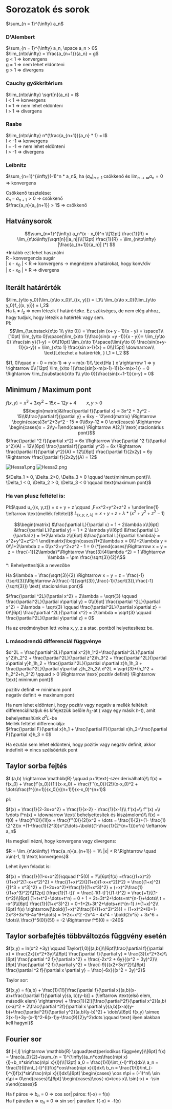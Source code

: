 # Sorozatok és sorok
$\sum_{n = 1}^{\infty} a_n$

### D'Alembert
$\sum_{n = 1}^{\infty} a_n, \space a_n > 0$  
$\lim_{n\to\infty} = \frac{a_{n+1}}{a_n} = g$  
g < 1 => konvergens  
g = 1 => nem lehet eldönteni  
g > 1 => divergens

### Cauchy gyökkritérium
$\lim_{n\to\infty} \sqrt[n]{a_n} = l$  
l < 1 => konvergens  
l = 1 => nem lehet eldönteni  
l > 1 => divergens

### Raabe
$\lim_{n\to\infty} n*(\frac{a_{n+1}}{a_n} * 1) = l$  
l < -1 => konvergens  
l = -1 => nem lehet eldönteni  
l > -1 => divergens

### Leibnitz
$\sum_{n=1}^{\infty}(-1)^n * a_n$, ha $(a_n)_{n\geq1}$ csökkenő és $\lim_{n\to\infty} a_n = 0$ => konvergens  

Csökkenő tesztelése:  
$a_n - a_{n+1} > 0$ => csökkenő  
$\frac{a_n}{a_{n+1}} > 1$ => csökkenő

## Hatványsorok
$$\sum_{n=1}^{\infty} a_n*(x - x_0)^n \\[12pt]
\frac{1}{R} = \lim_{n\to\infty}\sqrt[n]{|a_n|}\\[12pt]
\frac{1}{R} = \lim_{n\to\infty} |\frac{a_{n+1}}{a_n}| (*)
$$
*Inkább ezt lehet használni  
R - konvergencia sugár  
| x - x$_0$ | < R => konvergens -> megnézem a határokat, hogy konv/div  
| x - x$_0$ | > R => divergens

## Iterált határérték
$\lim_{y\to y_0}(\lim_{x\to x_0}f_{(x, y)}) = l_1\\
\lim_{x\to x_0}(\lim_{y\to y_0}f_{(x, y)}) = l_2$  
Ha $l_1 \neq l_2$ => nem létezik f határértéke. Ez szükséges, de nem elég ahhoz, hogy tudjuk, hogy létezik a hatérték vagy sem.  
Pl: 
$$\lim_{\substack{x\to 1\\ y\to 0}} = \frac{sin (x+ y - 1}{x - y} = \space?\\[10pt]
\lim_{y\to 0}\space(\lim_{x\to 1}\frac{sin(x +y -1)}{x - y})= \lim_{y\to 0} \frac{sin y}{1-y} = 0\\[10pt]
\lim_{x\to 1}\space(\lim{y\to 0} \frac{sin(x+y-1)}{x-y}) = \lim_{x\to 1} \frac{sin x-1}{x} = 0\\[15pt]
\downarrow\\
\text{Létezhet a határérték, } l_1 = l_2
$$

$(1, 0)\quad y - 0 = m(x-1) => y = m(x-1)\\
\text{Ha } x \rightarrow 1 => y \rightarrow 0\\[12pt]
\lim_{x\to 1}\frac{sin[x-m(x-1)-1]}{x-m(x-1)} = 0 \Rightarrow \lim_{\substack{x\to 1\\ y\to 0}}\frac{sin(x+1-1)}{x-y} = 0$

## Minimum / Maximum pont

$f(x,y) = x^3 + 3xy^2 - 15x - 12y + 4 \qquad x, y >0$
$$\begin{matrix}&\frac{\partial f}{\partial x} = 3x^2 + 3y^2 - 15\\&\frac{\partial f}{\partial y} = 6xy - 12\end{matrix}
 \Rightarrow
\begin{cases}3x^2+3y^2 - 15 = 0\\6xy-12 = 0
\end{cases} \Rightarrow \begin{cases}x = 2\\y=1\end{cases} \Rightarrow A(2,1) \text{ stacionárius pont}$$
$\frac{\partial ^2 f}{\partial x^2} = 6x \Rightarrow \frac{\partial ^2 f}{\partial x^2}(A) = 12\\[6pt]
\frac{\partial f}{\partial y^2} = 6x \Rightarrow \frac{\partial f}{\partial y^2}(A) = 12\\[6pt]
\frac{\partial f}{2x2y} = 6y \Rightarrow \frac{\partial f}{2x2y}(A) = 12$

![Hessa1.png](Hessa_Matrix/hessa1.png)
![Hessa2.png](Hessa_Matrix/hessa2.png)

$\Delta_1 > 0, \Delta_2>0, \Delta_3 > 0 \qquad \text{minimum pont}\\ \Delta_1 < 0, \Delta_2 > 0, \Delta_3 < 0 \qquad \text{maximum pont}$

### Ha van plusz feltétel is:
Pl:$\quad u_{(x, y,z)} = x + y + z \qquad ,F=x^2+y^2+z^2 = \underline{1} \leftarrow \text{mellék feltétel}$
$L_{(x,y,z,\lambda)} = x+y+z + \lambda *(x^2 + y^2+z^2 - 1)$

$$\begin{matrix}
&\frac{\partial L}{\partial x} = 1 + 2\lambda x\\[6pt]
&\frac{\partial L}{\partial y} = 1 + 2 \lambda y\\[6pt]
&\frac{\partial L}{\partial z} = 1+2\lambda z\\[6pt]
&\frac{\partial L}{\partial \lambda} = x^2+y^2+z^2-1
\end{matrix}\begin{cases}1+2\lambda x = 0\\1+2\lambda y = 0\\1+2\lambda z = 0\\x^2+y^2+z^2 - 1 = 0 (*)\end{cases}\Rightarrow x = y = z = \frac{-1}{2\lambda}*\Rightarrow \frac{3}{4\lambda ^2} = 1 \Rightarrow \lambda = \pm \frac{\sqrt{3}}{2}\\$$
*: Behelyettesítjük a nevezőbe

Ha $\lambda = \frac{\sqrt{3}}{2} \Rightarrow x = y = z = \frac{-1}{\sqrt{3}}\Rightarrow A(\frac{-1}{\sqrt{3}},\frac{-1}{\sqrt{3}},\frac{-1}{\sqrt{3}}) \text{ stacionárius pont}$

$\frac{\partial ^2L}{\partial x^2} = 2\lambda = \sqrt{3} \qquad \frac{\partial^2L}{\partial x\partial y} = 0\\[6pt]
\frac{\partial ^2L}{\partial x^2} = 2\lambda = \sqrt{3} \qquad \frac{\partial^2L}{\partial x\partial z} = 0\\[6pt]
\frac{\partial ^2L}{\partial x^2} = 2\lambda = \sqrt{3} \qquad \frac{\partial^2L}{\partial y\partial z} = 0$

Ha az eredményben lett volna x, y, z a stac. pontból helyettesítesz be.

### L másodrendű differenciál függvénye
$d^2L = \frac{\partial^2L}{\partial x^2}h_1^2+\frac{\partial^2L}{\partial y^2}h_2^2 + \frac{\partial^2L}{\partial z^2}h_3^2 + \frac{\partial^2L}{\partial x\partial y}h_1h_2 + \frac{\partial^2L}{\partial x\partial z}h_1h_3 + \frac{\partial^2L}{\partial y\partial z}h_2h_3\\
d^2L = \sqrt{3}*(h_1^2 + h_2^2+h_3^2) \qquad > 0 \Rightarrow \text{ pozitív definit} \Rightarrow \text{ minimum pont}$

pozitív definit => minimum pont\
negatív definit => maximum pont

Ha nem lehet eldönteni, hogy pozitív vagy negatív a mellék feltételt differenciálhatjuk és kifejezzük belőle $h_3$-at ( vagy egy másik $h$-t), amit behelyettesítünk $d^2L$-be  
Mellék feltétel differenciálja:  
$\frac{\partial F}{\partial x}h_1 + \frac{\partial F}{\partial x}h_2+\frac{\partial F}{\partial x}h_3 = 0$

Ha ezután sem lehet eldönteni, hogy pozitív vagy negatív definit, akkor indefinit => nincs szélsőérték pont

## Taylor sorba fejtés
$f:(a,b) \rightarrow \mathbb{R} \qquad p+1\text{-szer deriválható}\\
f(x) = f(x_0) + \frac{f'(x_0)}{1!}(x-x_0) + \frac{f''(x_0)}{2!}(x-x_0)^2 + \dots\frac{f^{(n+1)}(x_0)}{(n+1)!}(x-x_0)^{n+1}$

pl:

$f(x) = \frac{1}{2-3x+x^2} = \frac{1}{x-2} - \frac{1}{x-1}\\
f'(x)=\\
f''(x) =\\
\vdots
f^n(x) = \downarrow \text{ behelyettesítek és kiszámolom}\\
f(x) = f(0) + \frac{f'(0)}{1!}x + \frac{f''(0)}{2!}x^2 + \dots = \frac{1}{2}+(1- \frac{1}{2^2})x +(1-\frac{1}{2^3})x^2\dots+\bold{(1-\frac{1}{2^{n+1}})x^n} \leftarrow a_n$

Ha megkell nézni, hogy konvergens vagy divergens:

$R = \lim_{n\to\infty} \frac{a_n}{a_{n+1}} = 1\\
|x| < R \Rightarrow \quad x\in(-1, 1) \text{ konvergens}$

Lehet ilyen feladat is:

$f(x) = \frac{1}{(1-x+x^2)}\qquad f^5(0) = ?\\[6pt]f(x) =\frac{(1+x)^2}{(1+x)^2(1-x+x^2)^2} = \frac{(1+x)^2}{[(1+x)(1-x+x^2)]^2} = \frac{(1+x)^2}{[1^3 + x^3]^2} = (1+2x+x^2)*\frac{1}{(1+x^3)^2} = (+x)^2\frac{1}{(1+x^3)^2}\\[12pt]
(\frac{1}{1-t})' = \frac{-1(1-t)'}{(1-t)^2} = \frac{+1}{(1-t)^2}\\[6pt]
(1+t+t^2+\dots+t^n) = 0 + 1 + 2t=3t^2+\dots+nt^{n-1}+\dots\\
t = -x^3\\[6pt]
\frac{1}{(1+x^3)^2} = 0+1+2t+3t^2+\dots+nt^{n-1} /*(1+x)^2\\[6pt]
f(x) \rightarrow[\bold{(1+x)^2\frac{1}{(1+x^3)^2}}] = (1+x)^2*(0+1-2x^3+3x^6-4x^9+\dots) = 1+2x+x^2 -2x^4 - 4x^4 - \bold{2x^5} + 3x^6 + \dots\\
\frac{f^5(0)}{5!} = -2 \Rightarrow f^5(0) = -240$

## Taylor sorbafejtés többváltozós függvény esetén

$f(x,y) = ln(x^2 +3y) \qquad Taylor(1,0)[(a,b)]\\[6pt]\frac{\partial f}{\partial x} = \frac{2x}{x^2+3y}\\[6pt]
\frac{\partial f}{\partial y} = \frac{3}{x^2+3x}\\[6pt]
\frac{\partial ^2 f}{\partial x^2} = \frac{-2x^2 + 6y}{(x^2 + 3y)^2}\\[6pt]
\frac{\partial ^2 f}{\partial y^2} = \frac{-9}{(x2+3y)^2}\\[6pt]
\frac{\partial ^2 f}{\partial x \partial y} = \frac{-6x}{(x^2 + 3y)^2}$

Taylor sor:

$f(x,y) = f(a,b) + \frac{1}{1!}[\frac{\partial f}{\partial x}(a,b)(x-a)+\frac{\partial f}{\partial y}(a, b)(y-b)] + (\leftarrow \text{első elem, második elem} \rightarrow) + \frac{1}{2!}[\frac{\partial^2f}{\partial x^2}(a,b)(x-a)^2 + 2\frac{\partial ^2f}{\partial x \partial y}(a,b)(x-a)(y-b)+\frac{\partial^2f}{\partial y^2}(a,b)(y-b)^2] + \dots\\[6pt]
f(x,y) \simeq 2(x-1)+3y-(x-1)^2-6(x-1)y-\frac{9}{2}y^2\dots \qquad \text{ ilyen alakban kell hagyni}$

## Fourier sor
$f:[-l,l] \rightarrow \mathbb{R} \qquad\text{periodikus függvény}\\[6pt]
f(x) = \frac{a_0}{2}+\sum_{n = 1}^{\infty}(a_n*cos\frac{n\pi x}{l}+b_n*sin\frac{n\pi x}{l})\\[12pt]
a_0 = \frac{1}{l}\int_{-l}^lf(x)dx\\
a_n = \frac{1}{l}\int_{-l}^{l}f(x)*cos\frac{n\pi x}{l}dx\\
b_n = \frac{1}{l}\int_{-l}^{l}f(x)*sin\frac{n\pi x}{l}dx\\[6pt]
\begin{cases}
\cos n\pi = (-1)^n\\
\sin n\pi = 0\end{cases}\\[6pt]
\begin{cases}\cos(-x)=\cos x\\
\sin(-x) = -\sin x\end{cases}$

Ha f páros => $b_n$ = 0 => cos sor| páros: f(-x) = f(x)\
Ha f páratlan => $a_n$ = 0 => sin sor| páratlan: f(-x) = -f(x)